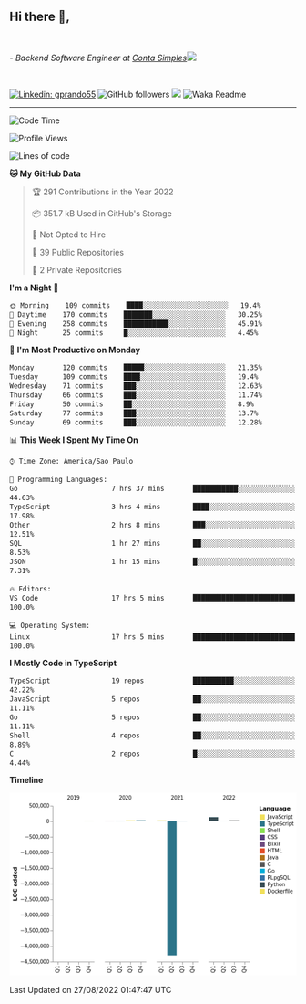 <h2>Hi there  👋,</h2> </br>

<p><em>- Backend Software Engineer at <a href="https://contasimples.com">Conta Simples</a><img src="https://media.giphy.com/media/WUlplcMpOCEmTGBtBW/giphy.gif" width="30"> 
</em></p></br>


[![Linkedin: gprando55](https://img.shields.io/badge/-gprando55-blue?style=flat-square&logo=Linkedin&logoColor=white&link=https://www.linkedin.com/in/gprando55/)](https://www.linkedin.com/in/gprando55)
![GitHub followers](https://img.shields.io/github/followers/gprando55?label=Follow&style=social)
![](https://visitor-badge.glitch.me/badge?page_id=gprando55.gprando55)
![Waka Readme](https://github.com/gprando55/gprando55/workflows/Waka%20Readme/badge.svg)

---
<!--START_SECTION:waka-->
![Code Time](http://img.shields.io/badge/Code%20Time-1%2C971%20hrs%2033%20mins-blue)

![Profile Views](http://img.shields.io/badge/Profile%20Views-3-blue)

![Lines of code](https://img.shields.io/badge/From%20Hello%20World%20I%27ve%20Written--4%20Million%20lines%20of%20code-blue)

**🐱 My GitHub Data** 

> 🏆 291 Contributions in the Year 2022
 > 
> 📦 351.7 kB Used in GitHub's Storage 
 > 
> 🚫 Not Opted to Hire
 > 
> 📜 39 Public Repositories 
 > 
> 🔑 2 Private Repositories  
 > 
**I'm a Night 🦉** 

```text
🌞 Morning    109 commits    ████░░░░░░░░░░░░░░░░░░░░░   19.4% 
🌆 Daytime    170 commits    ███████░░░░░░░░░░░░░░░░░░   30.25% 
🌃 Evening    258 commits    ███████████░░░░░░░░░░░░░░   45.91% 
🌙 Night      25 commits     █░░░░░░░░░░░░░░░░░░░░░░░░   4.45%

```
📅 **I'm Most Productive on Monday** 

```text
Monday       120 commits    █████░░░░░░░░░░░░░░░░░░░░   21.35% 
Tuesday      109 commits    ████░░░░░░░░░░░░░░░░░░░░░   19.4% 
Wednesday    71 commits     ███░░░░░░░░░░░░░░░░░░░░░░   12.63% 
Thursday     66 commits     ███░░░░░░░░░░░░░░░░░░░░░░   11.74% 
Friday       50 commits     ██░░░░░░░░░░░░░░░░░░░░░░░   8.9% 
Saturday     77 commits     ███░░░░░░░░░░░░░░░░░░░░░░   13.7% 
Sunday       69 commits     ███░░░░░░░░░░░░░░░░░░░░░░   12.28%

```


📊 **This Week I Spent My Time On** 

```text
⌚︎ Time Zone: America/Sao_Paulo

💬 Programming Languages: 
Go                       7 hrs 37 mins       ███████████░░░░░░░░░░░░░░   44.63% 
TypeScript               3 hrs 4 mins        ████░░░░░░░░░░░░░░░░░░░░░   17.98% 
Other                    2 hrs 8 mins        ███░░░░░░░░░░░░░░░░░░░░░░   12.51% 
SQL                      1 hr 27 mins        ██░░░░░░░░░░░░░░░░░░░░░░░   8.53% 
JSON                     1 hr 15 mins        █░░░░░░░░░░░░░░░░░░░░░░░░   7.31%

🔥 Editors: 
VS Code                  17 hrs 5 mins       █████████████████████████   100.0%

💻 Operating System: 
Linux                    17 hrs 5 mins       █████████████████████████   100.0%

```

**I Mostly Code in TypeScript** 

```text
TypeScript               19 repos            ██████████░░░░░░░░░░░░░░░   42.22% 
JavaScript               5 repos             ██░░░░░░░░░░░░░░░░░░░░░░░   11.11% 
Go                       5 repos             ██░░░░░░░░░░░░░░░░░░░░░░░   11.11% 
Shell                    4 repos             ██░░░░░░░░░░░░░░░░░░░░░░░   8.89% 
C                        2 repos             █░░░░░░░░░░░░░░░░░░░░░░░░   4.44%

```


**Timeline**

![Chart not found](https://raw.githubusercontent.com/gprando55/gprando55/master/charts/bar_graph.png) 


 Last Updated on 27/08/2022 01:47:47 UTC
<!--END_SECTION:waka-->
